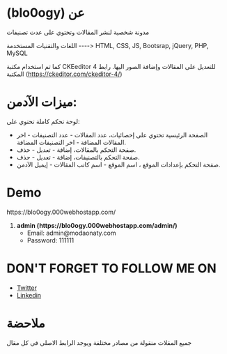 
# (blo0ogy) عن

مدونة شخصية لنشر المقالات وتحتوي على عدت تصنيفات

اللغات والتقنيات المستخدمة ----> HTML, CSS, JS, Bootsrap, jQuery, PHP, MySQL

كما تم استخدام مكتبة CKEeditor 4 للتعديل على المقالات وإضافة الصور اليها. رابط المكتبة (https://ckeditor.com/ckeditor-4/)

# ميزات الآدمن:
لوحة تحكم كاملة تحتوي على:
- الصفحة الرئيسية تحتوي على إحصائيات، عدد المقالات - عدد التصنيفات - اخر المقالات المضافة - اخر التصنيفات المضافة.
- صفحة التحكم بالمقالات، إضافة - تعديل - حذف.
- صفحة التحكم بالتصنيفات، إضافة - تعديل - حذف.
- صفحة التحكم بإعدادات الموقع ، اسم الموقع - اسم كاتب المقالات - إيميل الآدمن.

# Demo

<p>https://blo0ogy.000webhostapp.com/</p>

<ol>
  <li>
    <strong>admin (https://blo0ogy.000webhostapp.com/admin/)</strong>
      <ul>
          <li>Email: admin@modaonaty.com </li>
          <li>Password: 111111</li>
      </ul>
 </li>
</ol>

# DON'T FORGET TO FOLLOW ME ON

<ul>        
  <li><a href="https://twitter.com/AbbasShDev" target="_blank">Twitter</a></li>
  <li><a href="https://www.linkedin.com/in/abbas-alshaqaq/" target="_blank">Linkedin</a></li>
</ul>

# ملاحضة
جميع المقلات منقولة من مصادر مختلفة ويوجد الرابط الاصلي في كل مقال
